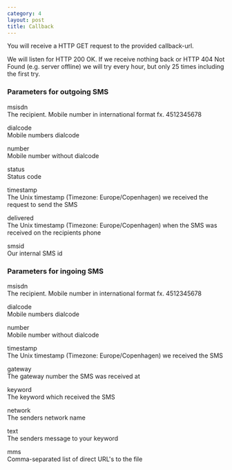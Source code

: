 ```yaml
---
category: 4
layout: post
title: Callback
---
```

<p>You will receive a HTTP GET request to the provided callback-url.</p>
<p>We will listen for HTTP 200 OK. If we receive nothing back or HTTP 404 Not Found (e.g. server offline) we will try every hour, but only 25 times including the first try.</p>





<h3>
	<span class="label label-default">Parameters for outgoing SMS</span>
</h3>


<span class="text-primary">msisdn</span><br>
<span class="m-l-2">The recipient. Mobile number in international format fx. 4512345678</span>

<span class="text-primary">dialcode</span><br>
<span class="m-l-2">Mobile numbers dialcode</span>

<span class="text-primary">number</span><br>
<span class="m-l-2">Mobile number without dialcode</span>

<span class="text-primary">status</span><br>
<span class="m-l-2">Status code</span>

<span class="text-primary">timestamp</span><br>
<span class="m-l-2">The Unix timestamp (Timezone: Europe/Copenhagen) we received the request to send the SMS</span>

<span class="text-primary">delivered</span><br>
<span class="m-l-2">The Unix timestamp (Timezone: Europe/Copenhagen) when the SMS was received on the recipients phone</span>

<span class="text-primary">smsid</span><br>
<span class="m-l-2">Our internal SMS id</span>
<br>





<h3>
	<span class="label label-default">Parameters for ingoing SMS</span>
</h3>


<span class="text-primary">msisdn</span><br>
<span class="m-l-2">The recipient. Mobile number in international format fx. 4512345678</span>

<span class="text-primary">dialcode</span><br>
<span class="m-l-2">Mobile numbers dialcode</span>

<span class="text-primary">number</span><br>
<span class="m-l-2">Mobile number without dialcode</span>

<span class="text-primary">timestamp</span><br>
<span class="m-l-2">The Unix timestamp (Timezone: Europe/Copenhagen) we received the SMS</span>

<span class="text-primary">gateway</span><br>
<span class="m-l-2">The gateway number the SMS was received at</span>

<span class="text-primary">keyword</span><br>
<span class="m-l-2">The keyword which received the SMS</span>

<span class="text-primary">network</span><br>
<span class="m-l-2">The senders network name</span>

<span class="text-primary">text</span><br>
<span class="m-l-2">The senders message to your keyword</span>

<span class="text-primary">mms</span><br>
<span class="m-l-2">Comma-separated list of direct URL's to the file</span>
